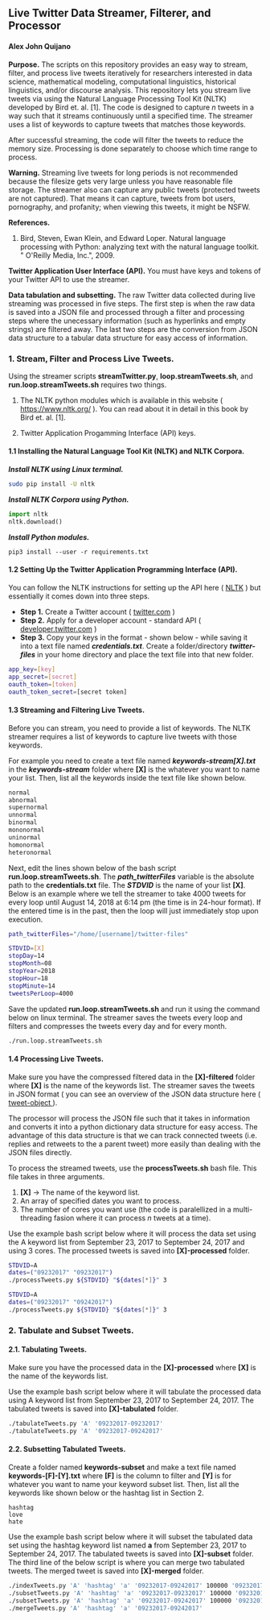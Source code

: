 ## Live Twitter Data Streamer, Filterer, and Processor
#### Alex John Quijano

**Purpose.** The scripts on this repository provides an easy way to stream, filter, and process live tweets iteratively for researchers interested in data science, mathematical modeling, computational linguistics, historical linguistics, and/or discourse analysis. This repository lets you stream live tweets via using the Natural Language Processing Tool Kit (NLTK) developed by Bird et. al. [1]. The code is designed to capture $n$ tweets in a way such that it streams continuously until a specified time. The streamer uses a list of keywords to capture tweets that matches those keywords.

After successful streaming, the code will filter the tweets to reduce the memory size. Processing is done separately to choose which time range to process.

**Warning.** Streaming live tweets for long periods is not recommended because the filesize gets very large unless you have reasonable file storage. The streamer also can capture any public tweets (protected tweets are not captured). That means it can capture, tweets from bot users, pornography, and profanity; when viewing this tweets, it might be NSFW.

**References.**

1. Bird, Steven, Ewan Klein, and Edward Loper. Natural language processing with Python: analyzing text with the natural language toolkit. " O'Reilly Media, Inc.", 2009.

**Twitter Application User Interface (API).** You must have keys and tokens of your Twitter API to use the streamer.

**Data tabulation and subsetting.** The raw Twitter data collected during live streaming was processed in five steps. The first step is when the raw data is saved into a JSON file and processed through a filter and processing steps where the unecessary information (such as hyperlinks and empty strings) are filtered away. The last two steps are the conversion from JSON data structure to a tabular data structure for easy access of information.

### 1. Stream, Filter and Process Live Tweets.

Using the streamer scripts **streamTwitter.py**, **loop.streamTweets.sh**, and **run.loop.streamTweets.sh** requires two things.

1. The NLTK python modules which is available in this website ( https://www.nltk.org/ ). You can read about it in detail in this book by Bird et. al. [1].

2. Twitter Application Progamming Interface (API) keys.

#### 1.1 Installing the Natural Language Tool Kit (NLTK) and NLTK Corpora.

***Install NLTK using Linux terminal.***

```bash
sudo pip install -U nltk
```

***Install NLTK Corpora using Python.***

```python
import nltk
nltk.download()
```

***Install Python modules.***

```
pip3 install --user -r requirements.txt
```

#### 1.2 Setting Up the Twitter Application Programming Interface (API).

You can follow the NLTK instructions for setting up the API here ( <a href="http://www.nltk.org/howto/twitter.html">NLTK</a> ) but essentially it comes down into three steps.

* **Step 1.** Create a Twitter account ( <a href="https://twitter.com/?lang=en">twitter.com</a> )
* **Step 2.** Apply for a developer account - standard API ( <a href="https://developer.twitter.com/en/apply-for-access">developer.twitter.com</a> )
* **Step 3.** Copy your keys in the format - shown below - while saving it into a text file named ***credentials.txt***. Create a folder/directory ***twitter-files*** in your home directory and place the text file into that new folder.

```bash
app_key=[key]
app_secret=[secret]
oauth_token=[token]
oauth_token_secret=[secret token]
```

#### 1.3 Streaming and Filtering Live Tweets.

Before you can stream, you need to provide a list of keywords. The NLTK streamer requires a list of keywords to capture live tweets with those keywords.

For example you need to create a text file named ***keywords-stream[X].txt*** in the ***keywords-stream*** folder where **[X]** is the whatever you want to name your list. Then, list all the keywords inside the text file like shown below.

```bash
normal
abnormal
supernormal
unnormal
binormal
mononormal
uninormal
homonormal
heteronormal
```

Next, edit the lines shown below of the bash script **run.loop.streamTweets.sh**. The ***path_twitterFiles*** variable is the absolute path to the **credentials.txt** file. The ***STDVID*** is the name of your list **[X]**. Below is an example where we tell the streamer to take 4000 tweets for every loop until August 14, 2018 at 6:14 pm (the time is in 24-hour format). If the entered time is in the past, then the loop will just immediately stop upon execution.

```bash
path_twitterFiles="/home/[username]/twitter-files"

STDVID=[X]
stopDay=14
stopMonth=08
stopYear=2018
stopHour=18
stopMinute=14
tweetsPerLoop=4000
```

Save the updated **run.loop.streamTweets.sh** and run it using the command below on linux terminal. The streamer saves the tweets every loop and filters and compresses the tweets every day and for every month.

```bash
./run.loop.streamTweets.sh
```

#### 1.4 Processing Live Tweets.

Make sure you have the compressed filtered data in the **[X]-filtered** folder where **[X]** is the name of the keywords list. The streamer saves the tweets in JSON format ( you can see an overview of the JSON data structure here ( <a href="https://developer.twitter.com/en/docs/tweets/data-dictionary/overview/tweet-object"> tweet-object </a>).

The processor will process the JSON file such that it takes in information and converts it into a python dictionary data structure for easy access. The advantage of this data structure is that we can track connected tweets (i.e. replies and retweets to the a parent tweet) more easily than dealing with the JSON files directly.

To process the streamed tweets, use the **processTweets.sh** bash file. This file takes in three arguments.

1. **[X]** $\rightarrow$ The name of the keyword list.
2. An array of specified dates you want to process.
3. The number of cores you want use (the code is paralellized in a multi-threading fasion where it can process $n$ tweets at a time).

Use the example bash script below where it will process the data set using the A keyword list from September 23, 2017 to September 24, 2017 and using 3 cores. The processed tweets is saved into **[X]-processed** folder.

```bash
STDVID=A
dates=("09232017" "09232017")
./processTweets.py ${STDVID} "${dates[*]}" 3
```
```bash
STDVID=A
dates=("09232017" "09242017")
./processTweets.py ${STDVID} "${dates[*]}" 3
```

### 2. Tabulate and Subset Tweets.

#### 2.1. Tabulating Tweets.

Make sure you have the processed data in the **[X]-processed** where **[X]** is the name of the keywords list.

Use the example bash script below where it will tabulate the processed data using A keyword list from September 23, 2017 to September 24, 2017. The tabulated tweets is saved into **[X]-tabulated** folder.

```bash
./tabulateTweets.py 'A' '09232017-09232017'
./tabulateTweets.py 'A' '09232017-09242017'
```

#### 2.2. Subsetting Tabulated Tweets.

Create a folder named **keywords-subset** and make a text file named **keywords-[F]-[Y].txt** where **[F]** is the column to filter and **[Y]** is for whatever you want to name your keyword subset list. Then, list all the keywords like shown below or the hashtag list in Section 2.

```
hashtag
love
hate
```

Use the example bash script below where it will subset the tabulated data set using the hashtag keyword list named **a** from September 23, 2017 to September 24, 2017. The tabulated tweets is saved into **[X]-subset** folder. The third line of the below script is where you can merge two tabulated tweets. The merged tweet is saved into **[X]-merged** folder.

```bash
./indexTweets.py 'A' 'hashtag' 'a' '09232017-09242017' 100000 '09232017-09242017'
./subsetTweets.py 'A' 'hashtag' 'a' '09232017-09232017' 100000 '09232017-09242017'
./subsetTweets.py 'A' 'hashtag' 'a' '09232017-09242017' 100000 '09232017-09242017'
./mergeTweets.py 'A' 'hashtag' 'a' '09232017-09242017'
```
